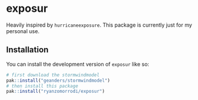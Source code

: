 
<!-- README.md is generated from README.Rmd. Please edit that file -->

# exposur

<!-- badges: start -->
<!-- badges: end -->

Heavily inspired by `hurricaneexposure`. This package is currently just
for my personal use.

## Installation

You can install the development version of `exposur` like so:

``` r
# first download the stormwindmodel
pak::install("geanders/stormwindmodel")
# then install this package
pak::install("ryanzomorrodi/exposur")
```
